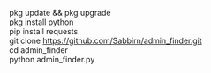 pkg update && pkg upgrade
<br>
pkg install python
<br>
pip install requests
<br>
git clone https://github.com/Sabbirn/admin_finder.git
<br>
cd admin_finder
<br>
python admin_finder.py
